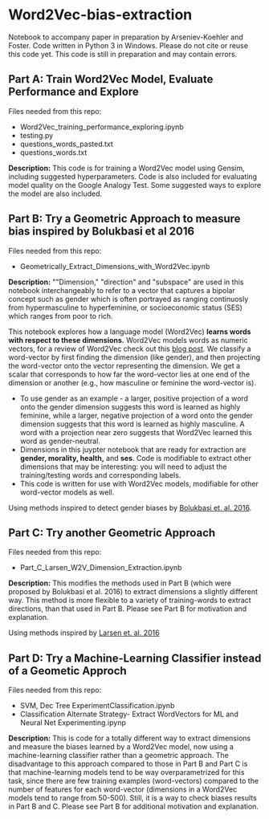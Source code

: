 # Word2Vec-bias-extraction

Notebook to accompany paper in preparation by Arseniev-Koehler and Foster. Code written in Python 3 in Windows. Please do not cite or reuse this code yet. This code is still in preparation and may contain errors. 

## Part A:  Train Word2Vec Model, Evaluate Performance and Explore
Files needed from this repo:
* Word2Vec_training_performance_exploring.ipynb
* testing.py
* questions_words_pasted.txt
* questions_words.txt

**Description:** This code is for training a Word2Vec model using Gensim, including suggested hyperparameters. Code is also included for evaluating model quality on the Google Analogy Test. Some suggested ways to explore the model are also included. 

## Part B: Try a Geometric Approach to measure bias inspired by Bolukbasi et al 2016
Files needed from this repo:
* Geometrically_Extract_Dimensions_with_Word2Vec.ipynb

**Description:** ""Dimension," "direction" and "subspace" are used in this notebook interchangeably to refer to a vector that captures a bipolar concept such as gender which is often portrayed as ranging continuosly from hypermasculine to hyperfeminine, or socioeconomic status (SES) which ranges from poor to rich. 

This notebook explores how a language model (Word2Vec) **learns words with respect to these dimensions.** Word2Vec models words as numeric vectors, for a review of Word2Vec check out this [blog post](http://mccormickml.com/2016/04/19/word2vec-tutorial-the-skip-gram-model/). We classify a word-vector by first finding the dimension (like gender), and then projecting the word-vector onto the vector representing the dimension. We get a scalar that corresponds to how far the word-vector lies at one end of the dimension or another (e.g., how masculine or feminine the word-vector is).
* To use gender as an example - a larger, positive projection of a word onto the gender dimension suggests this word is learned as highly feminine, while a larger, negative projection of a word onto the gender dimension suggests that this word is learned as highly masculine. A word with a projection near zero suggests that Word2Vec learned this word as gender-neutral. 
* Dimensions in this juypter notebook that are ready for extraction are **gender, morality, health,** and **ses**. Code is modifiable to extract other dimensions that may be interesting: you will need to adjust the training/testing words and corresponding labels. 
* This code is written for use with Word2Vec models, modifiable for other word-vector models as well. 

Using methods inspired to detect gender biases by [Bolukbasi et. al. 2016](https://arxiv.org/abs/1607.06520).


## Part C: Try another Geometric Approach 
Files needed from this repo:

* Part_C_Larsen_W2V_Dimension_Extraction.ipynb

**Description:** This modifies the methods used in Part B (which were proposed by Bolukbasi et al. 2016) to extract dimensions a slightly different way. This method is more flexible to a variety of training-words to extract directions, than that used in Part B. Please see Part B for motivation and explanation. 

Using methods inspired by [Larsen et. al. 2016](https://arxiv.org/abs/1512.09300?context=cs)

## Part D: Try a Machine-Learning Classifier instead of a Geometic Approch
Files needed from this repo:

* SVM, Dec Tree ExperimentClassification.ipynb
* Classification Alternate Strategy- Extract WordVectors for ML and Neural Net Experimenting.ipynp

**Description:** This is code for a totally different way to extract dimensions and measure the biases learned by a Word2Vec model, now using a machine-learning classifier rather than a geometric approach. The disadvantage to this approach compared to those in Part B and Part C is that machine-learning models tend to be way overparametrized for this task, since there are few training examples (word-vectors) compared to the number of features for each word-vector (dimensions in a Word2Vec models tend to range from 50-500). Still, it is a way to check biases results in Part B and C. Please see Part B for additional motivation and explanation. 



